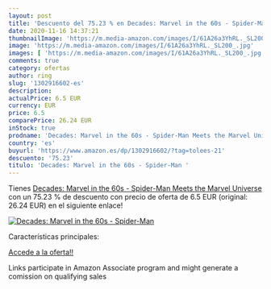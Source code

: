 ```yaml
---
layout: post
title: 'Descuento del 75.23 % en Decades: Marvel in the 60s - Spider-Man '
date: 2020-11-16 14:37:21
thumbnailImage: 'https://m.media-amazon.com/images/I/61A26a3YhRL._SL200_.jpg'
image: 'https://m.media-amazon.com/images/I/61A26a3YhRL._SL200_.jpg'
images: [ 'https://m.media-amazon.com/images/I/61A26a3YhRL._SL200_.jpg' ]
comments: true
category: ofertas
author: ring
slug: '1302916602-es'
description:
actualPrice: 6.5 EUR
currency: EUR
price: 6.5
comparePrice: 26.24 EUR
inStock: true
prodname: 'Decades: Marvel in the 60s - Spider-Man Meets the Marvel Universe'
country: 'es'
buyurl: 'https://www.amazon.es/dp/1302916602/?tag=tolees-21'
descuento: '75.23'
titulo: 'Decades: Marvel in the 60s - Spider-Man '
---
```


Tienes [Decades: Marvel in the 60s - Spider-Man Meets the Marvel Universe](https://www.amazon.es/dp/1302916602/?tag=tolees-21) con un 75.23 % de descuento con precio de oferta de 6.5 EUR (original: 26.24 EUR) en el siguiente enlace!

[![Decades: Marvel in the 60s - Spider-Man ](https://m.media-amazon.com/images/I/61A26a3YhRL._SL200_.jpg)](https://www.amazon.es/dp/1302916602/?tag=tolees-21)

Características principales:


[Accede a la oferta!!](https://www.amazon.es/dp/1302916602/?tag=tolees-21)

Links participate in Amazon Associate program and might generate a comission on qualifying sales


